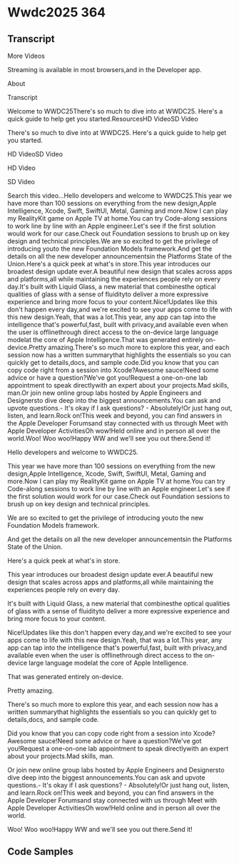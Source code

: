 # Wwdc2025 364

## Transcript

More Videos

Streaming is available in most browsers,and in the Developer app.

About

Transcript

Welcome to WWDC25There's so much to dive into at WWDC25. Here's a quick guide to help get you started.ResourcesHD VideoSD Video

There's so much to dive into at WWDC25. Here's a quick guide to help get you started.

HD VideoSD Video

HD Video

SD Video

Search this video…Hello developers and welcome to WWDC25.This year we have more than 100 sessions on everything from the new design,Apple Intelligence, Xcode, Swift, SwiftUI, Metal, Gaming and more.Now I can play my RealityKit game on Apple TV at home.You can try Code-along sessions to work line by line with an Apple engineer.Let's see if the first solution would work for our case.Check out Foundation sessions to brush up on key design and technical principles.We are so excited to get the privilege of introducing youto the new Foundation Models framework.And get the details on all the new developer announcementsin the Platforms State of the Union.Here's a quick peek at what's in store.This year introduces our broadest design update ever.A beautiful new design that scales across apps and platforms,all while maintaining the experiences people rely on every day.It's built with Liquid Glass, a new material that combinesthe optical qualities of glass with a sense of fluidityto deliver a more expressive experience and bring more focus to your content.Nice!Updates like this don't happen every day,and we're excited to see your apps come to life with this new design.Yeah, that was a lot.This year, any app can tap into the intelligence that's powerful,fast, built with privacy,and available even when the user is offlinethrough direct access to the on-device large language modelat the core of Apple Intelligence.That was generated entirely on-device.Pretty amazing.There's so much more to explore this year, and each session now has a written summarythat highlights the essentials so you can quickly get to details,docs, and sample code.Did you know that you can copy code right from a session into Xcode?Awesome sauce!Need some advice or have a question?We've got you!Request a one-on-one lab appointment to speak directlywith an expert about your projects.Mad skills, man.Or join new online group labs hosted by Apple Engineers and Designersto dive deep into the biggest announcements.You can ask and upvote questions.- It's okay if I ask questions? - Absolutely!Or just hang out, listen, and learn.Rock on!This week and beyond, you can find answers in the Apple Developer Forumsand stay connected with us through Meet with Apple Developer ActivitiesOh wow!Held online and in person all over the world.Woo! Woo woo!Happy WW and we'll see you out there.Send it!

Hello developers and welcome to WWDC25.

This year we have more than 100 sessions on everything from the new design,Apple Intelligence, Xcode, Swift, SwiftUI, Metal, Gaming and more.Now I can play my RealityKit game on Apple TV at home.You can try Code-along sessions to work line by line with an Apple engineer.Let's see if the first solution would work for our case.Check out Foundation sessions to brush up on key design and technical principles.

We are so excited to get the privilege of introducing youto the new Foundation Models framework.

And get the details on all the new developer announcementsin the Platforms State of the Union.

Here's a quick peek at what's in store.

This year introduces our broadest design update ever.A beautiful new design that scales across apps and platforms,all while maintaining the experiences people rely on every day.

It's built with Liquid Glass, a new material that combinesthe optical qualities of glass with a sense of fluidityto deliver a more expressive experience and bring more focus to your content.

Nice!Updates like this don't happen every day,and we're excited to see your apps come to life with this new design.Yeah, that was a lot.This year, any app can tap into the intelligence that's powerful,fast, built with privacy,and available even when the user is offlinethrough direct access to the on-device large language modelat the core of Apple Intelligence.

That was generated entirely on-device.

Pretty amazing.

There's so much more to explore this year, and each session now has a written summarythat highlights the essentials so you can quickly get to details,docs, and sample code.

Did you know that you can copy code right from a session into Xcode?Awesome sauce!Need some advice or have a question?We've got you!Request a one-on-one lab appointment to speak directlywith an expert about your projects.Mad skills, man.

Or join new online group labs hosted by Apple Engineers and Designersto dive deep into the biggest announcements.You can ask and upvote questions.- It's okay if I ask questions? - Absolutely!Or just hang out, listen, and learn.Rock on!This week and beyond, you can find answers in the Apple Developer Forumsand stay connected with us through Meet with Apple Developer ActivitiesOh wow!Held online and in person all over the world.

Woo! Woo woo!Happy WW and we'll see you out there.Send it!

## Code Samples

